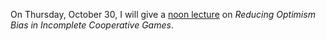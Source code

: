 On Thursday, October 30, I will give a [noon lecture](https://www.mff.cuni.cz/en/kam/teaching-and-seminars/noon-lectures/2025/30102025) on _Reducing Optimism Bias in Incomplete Cooperative Games_.
